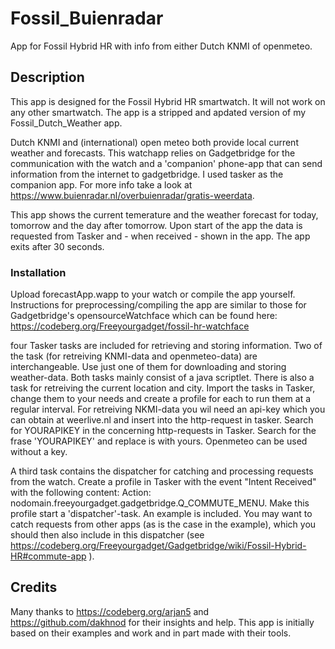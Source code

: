 # Fossil_Buienradar
App for Fossil Hybrid HR with info from either Dutch KNMI of openmeteo.

## Description
This app is designed for the Fossil Hybrid HR smartwatch. It will not work on any other smartwatch. The app is a stripped and apdated version of my Fossil_Dutch_Weather app.

Dutch KNMI and (international) open meteo both provide local current weather and forecasts. This watchapp relies on Gadgetbridge for the communication with the watch and a 'companion' phone-app that can send information from the internet to gadgetbridge. I used tasker as the companion app. For more info take a look at https://www.buienradar.nl/overbuienradar/gratis-weerdata.


This app shows the current temerature and the weather forecast for today, tomorrow and the day after tomorrow. Upon start of the app the data is requested from Tasker and - when received - shown in the app. The app exits after 30 seconds.

### Installation
Upload forecastApp.wapp to your watch or compile the app yourself. Instructions for preprocessing/compiling the app are similar to those for Gadgetbridge's opensourceWatchface which can be found here: https://codeberg.org/Freeyourgadget/fossil-hr-watchface

four Tasker tasks are included for retrieving and storing information. Two of the task (for retreiving KNMI-data and openmeteo-data) are interchangeable. Use just one of them for downloading and storing weather-data. Both tasks mainly consist of a java scriptlet.
There is also a task for retreiving the current location and city. Import the tasks in Tasker, change them to your needs and create a profile for each to run them at a regular interval. For retreiving NKMI-data you wil need an api-key which you can obtain at weerlive.nl and insert into the http-request in tasker. Search for YOURAPIKEY in the concerning http-requests in Tasker. Search for the frase 'YOURAPIKEY' and replace is with yours. Openmeteo can be used without a key.

A third task contains the dispatcher for catching and processing requests from the watch. Create a profile in Tasker with the event "Intent Received" with the following content: Action: nodomain.freeyourgadget.gadgetbridge.Q_COMMUTE_MENU. Make this profile start a 'dispatcher'-task. An example is included. You may want to catch requests from other apps (as is the case in the example), which you should then also include in this dispatcher (see https://codeberg.org/Freeyourgadget/Gadgetbridge/wiki/Fossil-Hybrid-HR#commute-app ).

## Credits
Many thanks to https://codeberg.org/arjan5 and https://github.com/dakhnod for their insights and help. This app is initially based on their examples and work and in part made with their tools.
